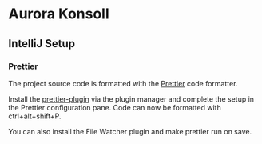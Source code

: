 # Aurora Konsoll

## IntelliJ Setup

### Prettier

The project source code is formatted with the [Prettier](https://prettier.io/) code formatter.

Install the [prettier-plugin](https://plugins.jetbrains.com/plugin/10456-prettier) via the plugin manager and complete the setup in the Prettier configuration pane. Code can now be formatted with ctrl+alt+shift+P.

You can also install the File Watcher plugin and make prettier run on save.
